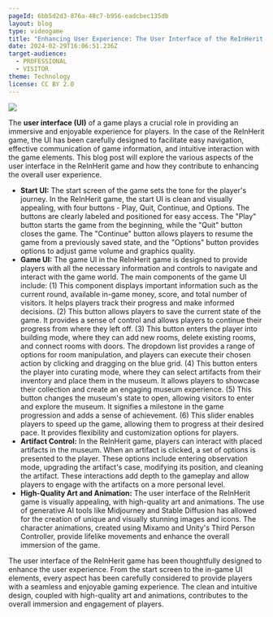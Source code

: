 ```yaml
---
pageId: 6bb5d2d3-876a-48c7-b956-eadcbec135db
layout: blog
type: videogame
title: "Enhancing User Experience: The User Interface of the ReInHerit Game "
date: 2024-02-29T16:06:51.236Z
target-audience:
  - PROFESSIONAL
  - VISITOR
theme: Technology
license: CC BY 2.0
---
```

![](https://ucarecdn.com/bb48293b-52d8-4b49-85ae-95808469ffb4/)

The **user interface (UI)** of a game plays a crucial role in providing an immersive and enjoyable experience for players.  In the case of the ReInHerit game, the UI has been carefully designed to facilitate easy navigation, effective communication of game information, and intuitive interaction with the game elements. This blog post will explore the various aspects of the user interface in the ReInHerit game and how they contribute to enhancing the overall user experience.

* **Start UI:** The start screen of the game sets the tone for the player's journey. In the ReInHerit game, the start UI is clean and visually appealing, with four buttons - Play, Quit, Continue, and Options. The buttons are clearly labeled and positioned for easy access. The "Play" button starts the game from the beginning, while the "Quit" button closes the game.  The "Continue" button allows players to resume the game from a previously saved state, and the "Options" button provides options to adjust game volume and graphics quality. 
* **Game UI:** The game UI in the ReInHerit game is designed to provide players with all the necessary information and controls to navigate and interact with the game world.  The main components of the game UI include:
  (1) This component displays important information such as the current round, available in-game money, score, and total number of visitors.  It helps players track their progress and make informed decisions.  (2) This button allows players to save the current state of the game.  It provides a sense of control and allows players to continue their progress from where they left off.
  (3) This button enters the player into building mode, where they can add new rooms, delete existing rooms, and connect rooms with doors.  The dropdown list provides a range of options for room manipulation, and players can execute their chosen action by clicking and dragging on the blue grid.
  (4) This button enters the player into curating mode, where they can select artifacts from their inventory and place them in the museum.  It allows players to showcase their collection and create an engaging museum experience. 
  (5) This button changes the museum's state to open, allowing visitors to enter and explore the museum.  It signifies a milestone in the game progression and adds a sense of achievement.
  (6) This slider enables players to speed up the game, allowing them to progress at their desired pace.  It provides flexibility and customization options for players.
* **Artifact Control:** In the ReInHerit game, players can interact with placed artifacts in the museum.  When an artifact is clicked, a set of options is presented to the player.  These options include entering observation mode, upgrading the artifact's case, modifying its position, and cleaning the artifact.  These interactions add depth to the gameplay and allow players to engage with the artifacts on a more personal level.
* **High-Quality Art and Animation:**  The user interface of the ReInHerit game is visually appealing, with high-quality art and animations.  The use of generative AI tools like Midjourney and Stable Diffusion has allowed for the creation of unique and visually stunning images and icons.  The character animations, created using Mixamo and Unity's Third Person Controller, provide lifelike movements and enhance the overall immersion of the game. 

The user interface of the ReInHerit game has been thoughtfully designed to enhance the user experience.  From the start screen to the in-game UI elements, every aspect has been carefully considered to provide players with a seamless and enjoyable gaming experience.  The clean and intuitive design, coupled with high-quality art and animations, contributes to the overall immersion and engagement of players.